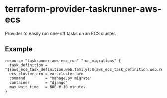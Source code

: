 # terraform-provider-taskrunner-aws-ecs

Provider to easily run one-off tasks on an ECS cluster.

## Example
```hcl
resource "taskrunner-aws-ecs_run" "run_migrations" {
  task_definition = "${aws_ecs_task_definition.web.family}:${aws_ecs_task_definition.web.revision}"
  ecs_cluster_arn = var.cluster_arn
  command         = "manage.py migrate"
  container       = "django"
  max_wait_time   = 600 # 10 minutes
}
```
